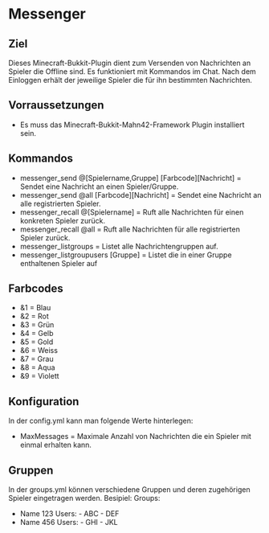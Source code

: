 Messenger
=========

Ziel
----

Dieses Minecraft-Bukkit-Plugin dient zum Versenden von Nachrichten an Spieler die Offline sind. 
Es funktioniert mit Kommandos im Chat. Nach dem Einloggen erhält der jeweilige Spieler die für ihn bestimmten
Nachrichten.

Vorraussetzungen
----------------
* Es muss das Minecraft-Bukkit-Mahn42-Framework Plugin installiert sein.

Kommandos
---------

* messenger_send @[Spielername,Gruppe] [Farbcode][Nachricht] = Sendet eine Nachricht an einen Spieler/Gruppe.
* messenger_send @all [Farbcode][Nachricht]                  = Sendet eine Nachricht an alle registrierten Spieler.
* messenger_recall @[Spielername]                            = Ruft alle Nachrichten für einen konkreten Spieler zurück.
* messenger_recall @all                                      = Ruft alle Nachrichten für alle registrierten Spieler zurück.
* messenger_listgroups                                       = Listet alle Nachrichtengruppen auf.
* messenger_listgroupusers [Gruppe]                          = Listet die in einer Gruppe enthaltenen Spieler auf

Farbcodes
---------
* &1 = Blau
* &2 = Rot
* &3 = Grün
* &4 = Gelb
* &5 = Gold
* &6 = Weiss
* &7 = Grau
* &8 = Aqua
* &9 = Violett

Konfiguration
-------------
In der config.yml kann man folgende Werte hinterlegen:
* MaxMessages = Maximale Anzahl von Nachrichten die ein Spieler mit einmal erhalten kann.

Gruppen
-------
In der groups.yml können verschiedene Gruppen und deren zugehörigen Spieler eingetragen werden.
Besipiel:
Groups:
  - Name 123
    Users:
        - ABC
        - DEF
  - Name 456
    Users:
        - GHI
        - JKL
